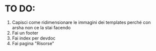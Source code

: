 # TO DO:

1. Capisci come ridimensionare le immagini dei templates perché con arsha non ce la stai facendo
2. Fai un footer
3. Fai index per devdoc
4. Fai pagina "Risorse"